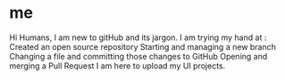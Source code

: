 # me
Hi Humans,
I am new to gitHub and its jargon.
I am trying my hand at :
Created an open source repository
Starting and managing a new branch
Changing a file and committing those changes to GitHub
Opening and merging a Pull Request
I am here to upload my UI projects.
